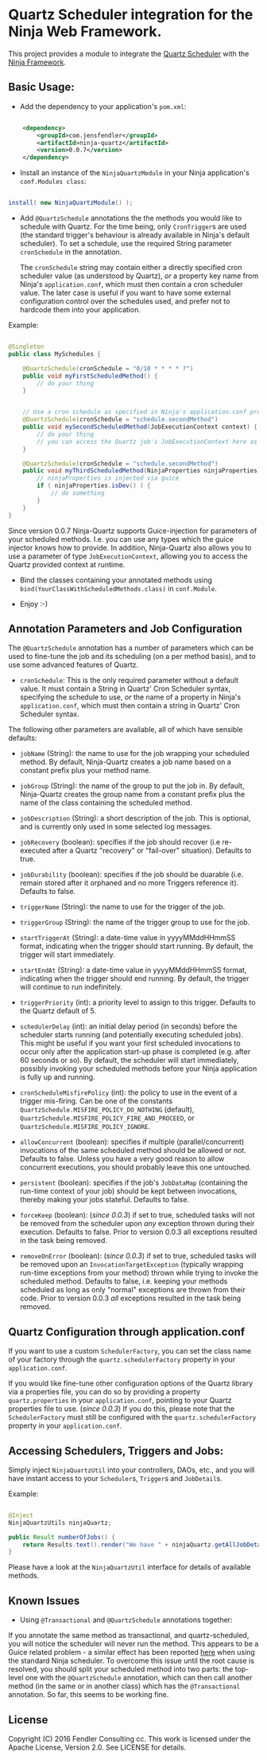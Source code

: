 Quartz Scheduler integration for the Ninja Web Framework.
=========================================================
This project provides a module to integrate the [Quartz Scheduler](https://quartz-scheduler.org/) with the [Ninja Framework](https://github.com/ninjaframework/ninja).


Basic Usage:
------------

- Add the dependency to your application's `pom.xml`:

```xml

    <dependency>
        <groupId>com.jensfendler</groupId>
        <artifactId>ninja-quartz</artifactId>
        <version>0.0.7</version>
    </dependency>

```

- Install an instance of the `NinjaQuartzModule` in your Ninja application's `conf.Modules class`:

```java

install( new NinjaQuartzModule() );

```

- Add `@QuartzSchedule` annotations the the methods you would like to schedule with Quartz. 
  For the time being, only `CronTrigger`s are used (the standard trigger's behaviour is already available in Ninja's default scheduler).
  To set a schedule, use the required String parameter `cronSchedule` in the annotation.
  
  The `cronSchedule` string may contain either a directly specified cron scheduler value (as understood by Quartz), *or* a property key
  name from Ninja's `application.conf`, which must then contain a cron scheduler value. The later case is useful if you want to have
  some external configuration control over the schedules used, and prefer not to hardcode them into your application.
  

Example:

```java

@Singleton
public class MySchedules {

    @QuartzSchedule(cronSchedule = "0/10 * * * * ?")
    public void myFirstScheduledMethod() {
        // do your thing
    }


    // Use a cron schedule as specified in Ninja's application.conf property 'schedule.secondMethod' 
    @QuartzSchedule(cronSchedule = "schedule.secondMethod")
    public void mySecondScheduledMethod(JobExecutionContext context) {
        // do your thing
        // you can access the Quartz job's JobExecutionContext here as well
    }

    @QuartzSchedule(cronSchedule = "schedule.secondMethod")
    public void myThirdScheduledMethod(NinjaProperties ninjaProperties) {
    	// ninjaProperties is injected via guice
		if ( ninjaProperties.isDev() ) {
			// do something
		}
    }
}

```

Since version 0.0.7 Ninja-Quartz supports Guice-injection for parameters of your scheduled methods. I.e. you can use any types which the guice injector knows how to provide. In addition, Ninja-Quartz also allows you to use a parameter of type `JobExecutionContext`, allowing you to access the Quartz provided context at runtime.


- Bind the classes containing your annotated methods using `bind(YourClassWithScheduledMethods.class)` in `conf.Module`.

- Enjoy :-)


Annotation Parameters and Job Configuration
-------------------------------------------
The `@QuartzSchedule` annotation has a number of parameters which can be used to fine-tune the job and its scheduling (on a per method basis), and to use some advanced features of Quartz.

- `cronSchedule`: This is the only required parameter without a default value. It must contain a String in Quartz' Cron Scheduler syntax, specifying the schedule to use, *or* the name of a property in Ninja's `application.conf`, which must then contain a string in Quartz' Cron Scheduler syntax. 

The following other parameters are available, all of which have sensible defaults:

- `jobName` (String): the name to use for the job wrapping your scheduled method. By default, Ninja-Quartz creates a job name based on a constant prefix plus your method name.
- `jobGroup` (String): the name of the group to put the job in. By default, Ninja-Quartz creates the group name from a constant prefix plus the name of the class containing the scheduled method.
- `jobDescription` (String): a short description of the job. This is optional, and is currently only used in some selected log messages.
- `jobRecovery` (boolean): specifies if the job should recover (i.e re-executed after a Quartz "recovery" or "fail-over" situation). Defaults to true.
- `jobDurability` (boolean): specifies if the job should be duarable (i.e. remain stored after it orphaned and no more Triggers reference it). Defaults to false.

- `triggerName` (String): the name to use for the trigger of the job.
- `triggerGroup` (String): the name of the trigger group to use for the job.
- `startTriggerAt` (String): a date-time value in yyyyMMddHHmmSS format, indicating when the trigger should start running. By default, the trigger will start immediately.
- `startEndAt` (String): a date-time value in yyyyMMddHHmmSS format, indicating when the trigger should end running. By default, the trigger will continue to run indefinitely.
- `triggerPriority` (int): a priority level to assign to this trigger. Defaults to the Quartz default of 5.
 
- `schedulerDelay` (int): an initial delay period (in seconds) before the scheduler starts running (and potentially executing scheduled jobs). This might be useful if you want your first scheduled invocations to occur only after the application start-up phase is completed (e.g. after 60 seconds or so). By default, the scheduler will start immediately, possibly invoking your scheduled methods before your Ninja application is fully up and running. 
- `cronScheduleMisfirePolicy` (int): the policy to use in the event of a trigger mis-firing. Can be one of the constants `QuartzSchedule.MISFIRE_POLICY_DO_NOTHING` (default), `QuartzSchedule.MISFIRE_POLICY_FIRE_AND_PROCEED`, or `QuartzSchedule.MISFIRE_POLICY_IGNORE`.

- `allowConcurrent` (boolean): specifies if multiple (parallel/concurrent) invocations of the same scheduled method should be allowed or not. Defaults to false. Unless you have a very good reason to allow concurrent executions, you should probably leave this one untouched.
- `persistent` (boolean): specifies if the job's `JobDataMap` (containing the run-time context of your job) should be kept between invocations, thereby making your jobs stateful. Defaults to false. 
- `forceKeep` (boolean): (_since 0.0.3_) if set to true, scheduled tasks will not be removed from the scheduler upon _any_ exception thrown during their execution. Defaults to false. Prior to version 0.0.3 all exceptions resulted in the task being removed. 
- `removeOnError` (boolean): (_since 0.0.3_) if set to true, scheduled tasks will be removed upon an `InvocationTargetException` (typically wrapping run-time exceptions from your method) thrown while trying to invoke the scheduled method. Defaults to false, i.e. keeping your methods scheduled as long as only "normal" exceptions are thrown from their code. Prior to version 0.0.3 _all_ exceptions resulted in the task being removed.  



Quartz Configuration through application.conf
---------------------------------------------
If you want to use a custom `SchedulerFactory`, you can set the class name of your factory through the `quartz.schedulerFactory` property in your `application.conf`.  

If you would like fine-tune other configuration options of the Quartz library via a properties file, you can do so by providing a property `quartz.properties` in your `application.conf`, pointing to your Quartz properties file to use. (_since 0.0.3_) If you do this, please note that the `SchedulerFactory` must still be configured with the `quartz.schedulerFactory` property in your `application.conf`.



Accessing Schedulers, Triggers and Jobs:
----------------------------------------
Simply inject `NinjaQuartzUtil` into your controllers, DAOs, etc., and you will have instant access to your `Scheduler`s, `Trigger`s and `JobDetail`s.

Example:

```java

@Inject
NinjaQuartzUtils ninjaQuartz;

public Result numberOfJobs() {
	return Results.text().render("We have " + ninjaQuartz.getAllJobDetails().size() + " scheduled jobs." );
}

```

Please have a look at the `NinjaQuartzUtil` interface for details of available methods.


Known Issues
------------
- Using `@Transactional` and `@QuartzSchedule` annotations together:

If you annotate the same method as transactional, and quartz-scheduled, you will notice the scheduler will never run the method. This appears to be a Guice related problem - a similar effect has been reported [here](https://github.com/ninjaframework/ninja/issues/417) when using the standard Ninja scheduler.
To overcome this issue until the root cause is resolved, you should split your scheduled method into two parts: the top-level one with the `@QuartzSchedule` annotation, which can then call another method (in the same or in another class) which has the `@Transactional` annotation. So far, this seems to be working fine.

## License

Copyright (C) 2016 Fendler Consulting cc.
This work is licensed under the Apache License, Version 2.0. See LICENSE for details.
